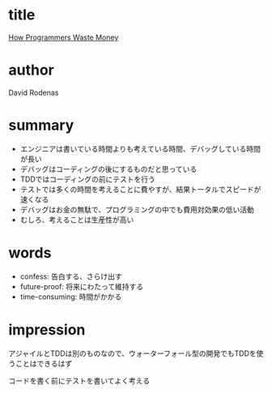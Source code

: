# title
[How Programmers Waste Money](https://betterprogramming.pub/how-programmers-waste-time-1efd6427b26e)

# author
David Rodenas

# summary
- エンジニアは書いている時間よりも考えている時間、デバッグしている時間が長い
- デバッグはコーディングの後にするものだと思っている
- TDDではコーディングの前にテストを行う
- テストでは多くの時間を考えることに費やすが、結果トータルでスピードが速くなる
- デバッグはお金の無駄で、プログラミングの中でも費用対効果の低い活動
- むしろ、考えることは生産性が高い


# words
- confess: 告白する、さらけ出す
- future-proof: 将来にわたって維持する
- time-consuming: 時間がかかる

# impression
アジャイルとTDDは別のものなので、ウォーターフォール型の開発でもTDDを使うことはできるはず

コードを書く前にテストを書いてよく考える
